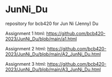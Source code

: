 # JunNi_Du
repository for bcb420 for Jun Ni (Jenny) Du

Assignment 1 html: https://github.com/bcb420-2023/JunNi_Du/blob/main/a1.html

Assignment 2 html: https://github.com/bcb420-2023/JunNi_Du/blob/main/A2_JunNi_Du.html

Assignment 3 html: https://github.com/bcb420-2023/JunNi_Du/blob/main/A3_JunNi_Du.html
